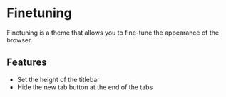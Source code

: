 
# Finetuning

Finetuning is a theme that allows you to fine-tune the appearance of the browser.

## Features

- Set the height of the titlebar
- Hide the new tab button at the end of the tabs

